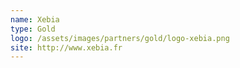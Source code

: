 ```yaml
---
name: Xebia
type: Gold
logo: /assets/images/partners/gold/logo-xebia.png
site: http://www.xebia.fr
---
```

